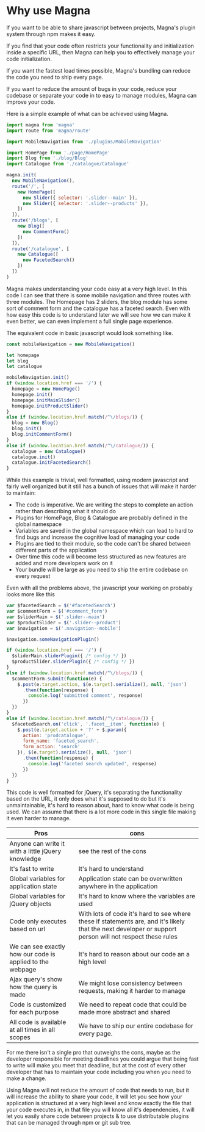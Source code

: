 # Why use Magna

If you want to be able to share javascript between projects, Magna's plugin system through npm makes it easy.

If you find that your code often restricts your functionality and initialization inside a specific URL, then Magna
can help you to effectively manage your code initialization.

If you want the fastest load times possible, Magna's bundling can reduce the code you need to ship every page.

If you want to reduce the amount of bugs in your code, reduce your codebase or separate your code in to easy to 
manage modules, Magna can improve your code.

Here is a simple example of what can be achieved using Magna.

```javascript
import magna from 'magna'
import route from 'magna/route'

import MobileNavigation from './plugins/MobileNavigation'

import HomePage from './page/HomePage'
import Blog from './blog/Blog'
import Catalogue from './catalogue/Catalogue'

magna.init(
  new MobileNavigation(),
  route('/', [
    new HomePage([
      new Slider({ selector: '.slider--main' }),
      new Slider({ selector: '.slider--products' }),
    ])
  ]),
  route('/blogs', [
    new Blog([
      new CommentForm()
    ])
  ]),
  route('/catalogue', [
    new Catalogue([
      new FacetedSearch()
    ])
  ])
)
```

Magna makes understanding your code easy at a very high level. In this code I can see that there is some mobile 
navigation and three routes with three modules. The Homepage has 2 sliders, the blog module has some sort of comment 
form and the catalogue has a faceted search. Even with how easy this code is to understand later we will see how we 
can make it even better, we can even implement a full single page experience.

The equivalent code in basic javascript would look something like.

```javascript
const mobileNavigation = new MobileNavigation()

let homepage
let blog
let catalogue

mobileNavigation.init()
if (window.location.href === '/') {
  homepage = new HomePage()
  homepage.init()
  homepage.initMainSlider()
  homepage.initProductSlider()
}
else if (window.location.href.match(/^\/blogs/)) {
  blog = new Blog()
  blog.init()
  blog.initCommentForm()
}
else if (window.location.href.match(/^\/catalogue/)) {
  catalogue = new Catalogue()
  catalogue.init()
  catalogue.initFacetedSearch()
}
```

While this example is trivial, well formatted, using modern javascript and fairly well organized but it still has a 
bunch of issues that will make it harder to maintain:
* The code is imperative. We are writing the steps to complete an action rather than describing what it should do 
* Plugins for HomePage, Blog & Catalogue are probably defined in the global namespace 
* Variables are saved in the global namespace which can lead to hard to find bugs and increase the cognitive load of 
 managing your code
* Plugins are tied to their module, so the code can't be shared between different parts of the application
* Over time this code will become less structured as new features are added and more developers work on it
* Your bundle will be large as you need to ship the entire codebase on every request

Even with all the problems above, the javascript your working on probably looks more like this

```javascript
var $facetedSearch = $('#facetedSearch')
var $commentForm = $('#comment_form')
var $sliderMain = $('.slider--main')
var $productSlider = $('.slider--product')
var $navigation = $('.navigation--mobile')

$navigation.someNavigationPlugin()

if (window.location.href === '/') {
  $sliderMain.sliderPlugin({ /* config */ })
  $productSlider.sliderPlugin({ /* config */ })
}
else if (window.location.href.match(/^\/blogs/)) {
  $commentForm.submit(function(e) {
    $.post(e.target.action, $(e.target).serialize(), null, 'json')
      .then(function(response) {
        console.log('submitted comment', response)
      })
  })
}
else if (window.location.href.match(/^\/catalogue/)) {
  $facetedSearch.on('click', '.facet__item', function(e) {
    $.post(e.target.action + '?' + $.param({
      action: 'prodcatalogue',
      form_name: 'faceted_search',
      form_action: 'search'
    }), $(e.target).serialize(), null, 'json')
      .then(function(response) {
        console.log('faceted search updated', response)
      })
  })
}
```

This code is well formatted for jQuery, it's separating the functionality based on the URL, it only does what it's 
supposed to do but it's unmaintainable, it's hard to reason about, hard to know what code is being used. We can assume
that there is a lot more code in this single file making it even harder to manage.

| Pros  | cons  |
|-------|-------|
| Anyone can write it with a little jQuery knowledge | see the rest of the cons |
| It's fast to write | It's hard to understand |
| Global variables for application state | Application state can be overwritten anywhere in the application |
| Global variables for jQuery objects | It's hard to know where the variables are used |
| Code only executes based on url | With lots of code it's hard to see where these if statements are, and it's likely that the next developer or support person will not respect these rules |
| We can see exactly how our code is applied to the webpage | It's hard to reason about our code an a high level |
| Ajax query's show how the query is made | We might lose consistency between requests, making it harder to manage |
| Code is customized for each purpose | We need to repeat code that could be made more abstract and shared |
| All code is available at all times in all scopes | We have to ship our entire codebase for every page. |

For me there isn't a single pro that outweighs the cons, maybe as the developer responsible for meeting deadlines you 
could argue that being fast to write will make you meet that deadline, but at the cost of every other developer that 
has to maintain your code including you when you need to make a change.

Using Magna will not reduce the amount of code that needs to run, but it will increase the ability to share your 
code, it will let you see how your application is structured at a very high level and know exactly the file that your
code executes in, in that file you will know all it's dependencies, it will let you easily share code between projects &
to use distributable plugins that can be managed through npm or git sub tree.